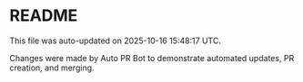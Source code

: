 # README

This file was auto-updated on 2025-10-16 15:48:17 UTC.

Changes were made by Auto PR Bot to demonstrate automated updates, PR creation, and merging.
